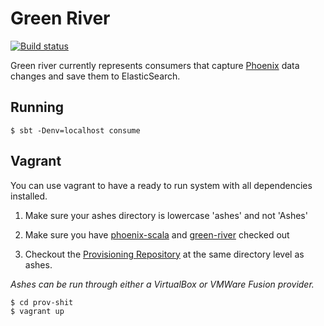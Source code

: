 # Green River

[![Build status](https://badge.buildkite.com/6460bcd8efc0c0aac5bbe8cc9317f9cce92c69bc0a8675c1c6.svg)](https://buildkite.com/foxcommerce/green-river)

Green river currently represents consumers that capture [Phoenix](https://github.com/FoxComm/phoenix-scala) data changes and save them to ElasticSearch.

## Running

	$ sbt -Denv=localhost consume

## Vagrant

You can use vagrant to have a ready to run system with all dependencies installed.

1. Make sure your ashes directory is lowercase 'ashes' and not 'Ashes'

2. Make sure you have [phoenix-scala](https://github.com/FoxComm/phoenix-scala) and [green-river](https://github.com/FoxComm/green-river) checked out

3. Checkout the [Provisioning Repository](https://github.com/FoxComm/prov-shit) at the same directory level as ashes.

  _Ashes can be run through either a VirtualBox or VMWare Fusion provider._

  ```
  $ cd prov-shit
  $ vagrant up
  ```
